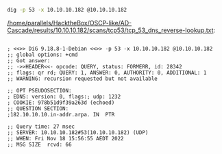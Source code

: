 ```bash
dig -p 53 -x 10.10.10.182 @10.10.10.182
```

[/home/parallels/HacktheBox/OSCP-like/AD-Cascade/results/10.10.10.182/scans/tcp53/tcp_53_dns_reverse-lookup.txt](file:///home/parallels/HacktheBox/OSCP-like/AD-Cascade/results/10.10.10.182/scans/tcp53/tcp_53_dns_reverse-lookup.txt):

```

; <<>> DiG 9.18.8-1-Debian <<>> -p 53 -x 10.10.10.182 @10.10.10.182
;; global options: +cmd
;; Got answer:
;; ->>HEADER<<- opcode: QUERY, status: FORMERR, id: 28342
;; flags: qr rd; QUERY: 1, ANSWER: 0, AUTHORITY: 0, ADDITIONAL: 1
;; WARNING: recursion requested but not available

;; OPT PSEUDOSECTION:
; EDNS: version: 0, flags:; udp: 1232
; COOKIE: 978b51d9f39a263d (echoed)
;; QUESTION SECTION:
;182.10.10.10.in-addr.arpa.	IN	PTR

;; Query time: 27 msec
;; SERVER: 10.10.10.182#53(10.10.10.182) (UDP)
;; WHEN: Fri Nov 18 15:56:55 AEDT 2022
;; MSG SIZE  rcvd: 66


```
